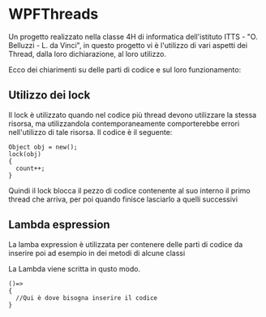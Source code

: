 # WPFThreads

Un progetto realizzato nella classe 4H di informatica dell'istituto ITTS - "O. Belluzzi - L. da Vinci", in questo progetto vi è l'utilizzo di vari aspetti dei Thread, dalla loro dichiarazione, al loro utilizzo.

Ecco dei chiarimenti su delle parti di codice e sul loro funzionamento:

## Utilizzo dei lock
Il lock è utilizzato quando nel codice più thread devono utilizzare la stessa risorsa, ma utilizzandola contemporaneamente comporterebbe errori nell'utilizzo di tale risorsa.
Il codice è il seguente:

```
Object obj = new();
lock(obj)
{
  count++;
}
```

Quindi il lock blocca il pezzo di codice contenente al suo interno il primo thread che arriva, per poi quando finisce lasciarlo a quelli successivi

## Lambda espression
La lamba expression è utilizzata per contenere delle parti di codice da inserire poi ad esempio in dei metodi di alcune classi

La Lambda viene scritta in qusto modo.

```
()=>
{
  //Qui è dove bisogna inserire il codice
}
```

